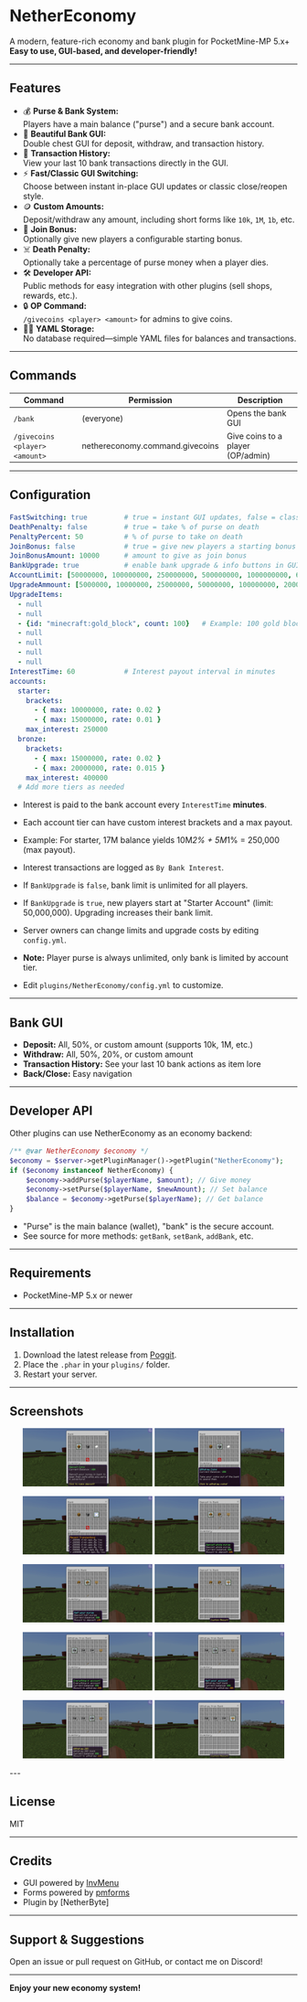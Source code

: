 # NetherEconomy

A modern, feature-rich economy and bank plugin for PocketMine-MP 5.x+  
**Easy to use, GUI-based, and developer-friendly!**


---

## Features

- 💰 **Purse & Bank System:**  
  Players have a main balance ("purse") and a secure bank account.
- 🏦 **Beautiful Bank GUI:**  
  Double chest GUI for deposit, withdraw, and transaction history.
- 📝 **Transaction History:**  
  View your last 10 bank transactions directly in the GUI.
- ⚡ **Fast/Classic GUI Switching:**  
  Choose between instant in-place GUI updates or classic close/reopen style.
- 🪙 **Custom Amounts:**  
  Deposit/withdraw any amount, including short forms like `10k`, `1M`, `1b`, etc.
- 🎁 **Join Bonus:**  
  Optionally give new players a configurable starting bonus.
- ☠️ **Death Penalty:**  
  Optionally take a percentage of purse money when a player dies.
- 🛠️ **Developer API:**  
  Public methods for easy integration with other plugins (sell shops, rewards, etc.).
- 🔒 **OP Command:**  
  `/givecoins <player> <amount>` for admins to give coins.
- 🧑‍💻 **YAML Storage:**  
  No database required—simple YAML files for balances and transactions.

---

## Commands

| Command                | Permission                        | Description                        |
|------------------------|-----------------------------------|------------------------------------|
| `/bank`                | (everyone)                        | Opens the bank GUI                 |
| `/givecoins <player> <amount>` | nethereconomy.command.givecoins | Give coins to a player (OP/admin)  |

---

## Configuration

```yaml
FastSwitching: true         # true = instant GUI updates, false = classic style
DeathPenalty: false         # true = take % of purse on death
PenaltyPercent: 50          # % of purse to take on death
JoinBonus: false            # true = give new players a starting bonus
JoinBonusAmount: 10000      # amount to give as join bonus
BankUpgrade: true           # enable bank upgrade & info buttons in GUI
AccountLimit: [50000000, 100000000, 250000000, 500000000, 1000000000, 6000000000, 60000000000]  # max bank for each tier
UpgradeAmmount: [5000000, 10000000, 25000000, 50000000, 100000000, 200000000]                  # cost to upgrade to next tier
UpgradeItems:
  - null
  - null
  - {id: "minecraft:gold_block", count: 100}   # Example: 100 gold blocks for Silver tier
  - null
  - null
  - null
  - null
InterestTime: 60            # Interest payout interval in minutes
accounts:
  starter:
    brackets:
      - { max: 10000000, rate: 0.02 }
      - { max: 15000000, rate: 0.01 }
    max_interest: 250000
  bronze:
    brackets:
      - { max: 15000000, rate: 0.02 }
      - { max: 20000000, rate: 0.015 }
    max_interest: 400000
  # Add more tiers as needed
```
- Interest is paid to the bank account every `InterestTime` **minutes**.
- Each account tier can have custom interest brackets and a max payout.
- Example: For starter, 17M balance yields 10M*2% + 5M*1% = 250,000 (max payout).
- Interest transactions are logged as `By Bank Interest`.
- If `BankUpgrade` is `false`, bank limit is unlimited for all players.
- If `BankUpgrade` is `true`, new players start at "Starter Account" (limit: 50,000,000). Upgrading increases their bank limit.
- Server owners can change limits and upgrade costs by editing `config.yml`.
- **Note:** Player purse is always unlimited, only bank is limited by account tier.

- Edit `plugins/NetherEconomy/config.yml` to customize.

---

## Bank GUI

- **Deposit:** All, 50%, or custom amount (supports 10k, 1M, etc.)
- **Withdraw:** All, 50%, 20%, or custom amount
- **Transaction History:** See your last 10 bank actions as item lore
- **Back/Close:** Easy navigation

---

## Developer API

Other plugins can use NetherEconomy as an economy backend:

```php
/** @var NetherEconomy $economy */
$economy = $server->getPluginManager()->getPlugin("NetherEconomy");
if ($economy instanceof NetherEconomy) {
    $economy->addPurse($playerName, $amount); // Give money
    $economy->setPurse($playerName, $newAmount); // Set balance
    $balance = $economy->getPurse($playerName); // Get balance
}
```
- "Purse" is the main balance (wallet), "bank" is the secure account.
- See source for more methods: `getBank`, `setBank`, `addBank`, etc.

---

## Requirements

- PocketMine-MP 5.x or newer

---

## Installation

1. Download the latest release from [Poggit](https://poggit.pmmp.io/p/NetherEconomy).
2. Place the `.phar` in your `plugins/` folder.
3. Restart your server.

---

## Screenshots
<p align="center">
  <img src="https://github.com/NetherByte233/images/blob/main/Deposit.jpg?raw=true" width="45%" />
  <img src="https://github.com/NetherByte233/images/blob/main/Withdraw.jpg?raw=true" width="45%" />
</p>
<p align="center">
  <img src="https://github.com/NetherByte233/images/blob/main/RecentTransaction.jpg?raw=true" width="45%" />
  <img src="https://github.com/NetherByte233/images/blob/main/DepositWhole.jpg?raw=true" width="45%" />
</p>
<p align="center">
  <img src="https://github.com/NetherByte233/images/blob/main/DepositHalf.jpg?raw=true" width="45%" />
  <img src="https://github.com/NetherByte233/images/blob/main/DepositCustom.jpg?raw=true" width="45%" />
</p>
<p align="center">
  <img src="https://github.com/NetherByte233/images/blob/main/WithdrawWhole.jpg?raw=true" width="45%" />
  <img src="https://github.com/NetherByte233/images/blob/main/WithdrawHalf.jpg?raw=true" width="45%" />
</p>
<p align="center">
  <img src="https://github.com/NetherByte233/images/blob/main/Withdraw20.jpg?raw=true" width="45%" />
  <img src="https://github.com/NetherByte233/images/blob/main/WithdrawCustom.jpg?raw=true" width="45%" />
</p>
---

## License

MIT

---

## Credits

- GUI powered by [InvMenu](https://github.com/Muqsit/InvMenu)
- Forms powered by [pmforms](https://github.com/dktapps-pm-plugins/pmforms)
- Plugin by [NetherByte]

---

## Support & Suggestions

Open an issue or pull request on GitHub, or contact me on Discord!

---

**Enjoy your new economy system!** 
